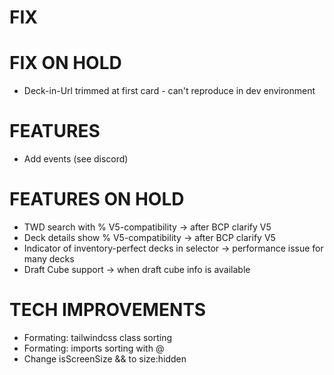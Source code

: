 # FIX

# FIX ON HOLD
- Deck-in-Url trimmed at first card - can't reproduce in dev environment

# FEATURES
- Add events (see discord)

# FEATURES ON HOLD
- TWD search with % V5-compatibility -> after BCP clarify V5
- Deck details show % V5-compatibility -> after BCP clarify V5
- Indicator of inventory-perfect decks in selector -> performance issue for many decks
- Draft Cube support -> when draft cube info is available

# TECH IMPROVEMENTS
- Formating: tailwindcss class sorting
- Formating: imports sorting with @
- Change isScreenSize && to size:hidden

